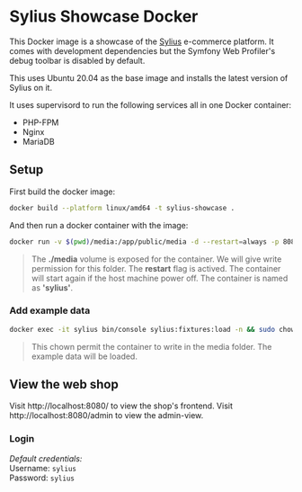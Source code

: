 # Sylius Showcase Docker
This Docker image is a showcase of the [Sylius](https://sylius.com/) e-commerce platform. It comes with development dependencies but the Symfony Web Profiler's debug toolbar is disabled by default.

This uses Ubuntu 20.04 as the base image and installs the latest version of Sylius on it.

It uses supervisord to run the following services all in one Docker container:
- PHP-FPM
- Nginx
- MariaDB

## Setup
First build the docker image:
```sh
docker build --platform linux/amd64 -t sylius-showcase .
```

And then run a docker container with the image:
```sh
docker run -v $(pwd)/media:/app/public/media -d --restart=always -p 8080:80 --name 'sylius' sylius-showcase
```
>The **./media** volume is exposed for the container. We will give write permission for this folder.
>The **restart** flag is actived. The container will start again if the host machine power off.
>The container is named as **'sylius'**.


### Add example data
```sh
docker exec -it sylius bin/console sylius:fixtures:load -n && sudo chown -R 33:33 media
```
>This chown permit the container to write in the media folder.
>The example data will be loaded.

## View the web shop
Visit http://localhost:8080/ to view the shop's frontend.
Visit http://localhost:8080/admin to view the admin-view.

### Login
_Default credentials:_  
Username: `sylius`  
Password: `sylius`  
